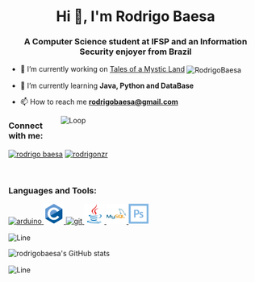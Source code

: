 <h1 align="center">Hi 👋, I'm Rodrigo Baesa</h1>
<h3 align="center">A Computer Science student at IFSP and an Information Security enjoyer from Brazil</h3>

- 🔭 I’m currently working on [Tales of a Mystic Land](https://github.com/talesofamysticland/tales-of-a-mystic-land)  <img align="center" src="https://avatars.githubusercontent.com/u/137815903?s=400&u=e9dcf3fa9285e5dcd8346017813df3eacc41b89e&v=4" alt="RodrigoBaesa" height="25" width="25" /></a>

- 🌱 I’m currently learning **Java, Python and DataBase**

- 📫 How to reach me **rodrigobaesa@gmail.com**
  

<img align="right" alt="Loop" width="400" src="https://user-images.githubusercontent.com/74038190/225813708-98b745f2-7d22-48cf-9150-083f1b00d6c9.gif">

<h3 align="left">Connect with me:</h3>
<p align="left">

<a href="https://linkedin.com/in/rodrigo baesa" target="blank"><img align="center" src="https://raw.githubusercontent.com/rahuldkjain/github-profile-readme-generator/master/src/images/icons/Social/linked-in-alt.svg" alt="rodrigo baesa" height="30" width="40" /></a>
<a href="https://instagram.com/rodrigonzr" target="blank"><img align="center" src="https://raw.githubusercontent.com/rahuldkjain/github-profile-readme-generator/master/src/images/icons/Social/instagram.svg" alt="rodrigonzr" height="30" width="40" /></a>
</p>
<!--         <!<hr style="height:10px; visibility:hidden;" /> -->
<br style="line-height: 10px" />

<h3 align="left">Languages and Tools:</h3>
<p align="left"> <a href="https://www.arduino.cc/" target="_blank" rel="noreferrer"> <img src="https://cdn.worldvectorlogo.com/logos/arduino-1.svg" alt="arduino" width="40" height="40"/> </a> <a href="https://www.cprogramming.com/" target="_blank" rel="noreferrer"> <img src="https://raw.githubusercontent.com/devicons/devicon/master/icons/c/c-original.svg" alt="c" width="40" height="40"/> </a> <a href="https://git-scm.com/" target="_blank" rel="noreferrer"> <img src="https://www.vectorlogo.zone/logos/git-scm/git-scm-icon.svg" alt="git" width="40" height="40"/> </a> <a href="https://www.java.com" target="_blank" rel="noreferrer"> <img src="https://raw.githubusercontent.com/devicons/devicon/master/icons/java/java-original.svg" alt="java" width="40" height="40"/> </a> <a href="https://www.mysql.com/" target="_blank" rel="noreferrer"> <img src="https://raw.githubusercontent.com/devicons/devicon/master/icons/mysql/mysql-original-wordmark.svg" alt="mysql" width="40" height="40"/> </a> <a href="https://www.photoshop.com/en" target="_blank" rel="noreferrer"> <img src="https://raw.githubusercontent.com/devicons/devicon/master/icons/photoshop/photoshop-line.svg" alt="photoshop" width="40" height="40"/> </a> </p>

<!-- <hr style="height: 10px; visibility:hidden;" /> -->
<img align="center" alt="Line" width="970" src="https://im4.ezgif.com/tmp/ezgif-4-c9bea58870.webp">

![rodrigobaesa's GitHub stats](https://github-readme-stats.vercel.app/api?username=rodrigobaesa&show_icons=true&theme=tokyonight)

<img align="center" alt="Line" width="970" src="https://im4.ezgif.com/tmp/ezgif-4-c9bea58870.webp">
